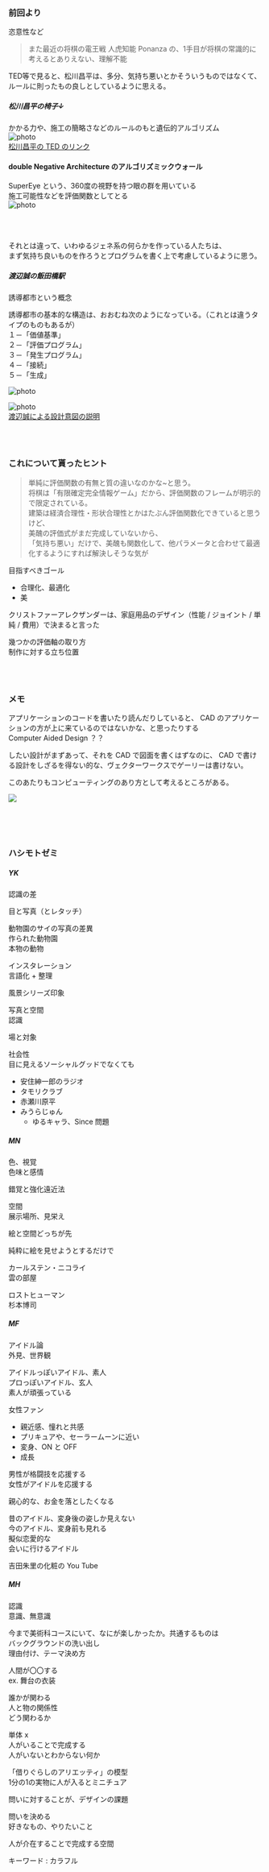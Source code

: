 ### 前回より
恣意性など

> また最近の将棋の電王戦
人虎知能 Ponanza の、1手目が将棋の常識的に考えるとありえない、理解不能  


TED等で見ると、松川昌平は、多分、気持ち悪いとかそういうものではなくて、ルールに則ったもの良しとしているように思える。  

##### 松川昌平の椅子↓  
かかる力や、施工の簡略さなどのルールのもと遺伝的アルゴリズム  
![photo](photo/Matsukawa-01.png)  
[松川昌平の TED のリンク](https://www.youtube.com/watch?v=tUaNzc2Ht4g)  

#### double Negative Architecture のアルゴリズミックウォール  
SuperEye という、360度の視野を持つ眼の群を用いている  
施工可能性などを評価関数としてとる  
![photo](photo/Resize-dNA-01.jpg)  


&nbsp;  
&nbsp;  


それとは違って、いわゆるジェネ系の何らかを作っている人たちは、  
まず気持ち良いものを作ろうとプログラムを書く上で考慮しているように思う。  


##### 渡辺誠の飯田橋駅  
誘導都市という概念  
>
誘導都市の基本的な構造は、おおむね次のようになっている。（これとは違うタイプのものもあるが）  
１－「価値基準」  
２－「評価プログラム」  
３－「発生プログラム」  
４－「接続」  
５－「生成」  

![photo](photo/Watanabe-01.jpg)  

![photo](photo/Watanabe-02.jpg)  
[渡辺誠による設計意図の説明](http://www.makoto-architect.com/subway/subway_Ja3.html)  





&nbsp;  
&nbsp;  

### これについて貰ったヒント  

>単純に評価関数の有無と質の違いなのかな~と思う。  
将棋は「有限確定完全情報ゲーム」だから、評価関数のフレームが明示的で限定されている。  
建築は経済合理性・形状合理性とかはたぶん評価関数化できていると思うけど、  
美醜の評価式がまだ完成していないから、  
「気持ち悪い」だけで、美醜も関数化して、他パラメータと合わせて最適化するようにすれば解決しそうな気が


目指すべきゴール  
- 合理化、最適化  
- 美  

クリストファーアレクザンダーは、家庭用品のデザイン（性能 / ジョイント / 単純 / 費用）で決まると言った  

幾つかの評価軸の取り方  
制作に対する立ち位置  



&nbsp;  
&nbsp;  



### メモ  
アプリケーションのコードを書いたり読んだりしていると、 CAD のアプリケーションの方が上に来ているのではないかな、と思ったりする  
Computer Aided Design ？？  

したい設計がまずあって、それを CAD で図面を書くはずなのに、 CAD で書ける設計をしざるを得ない的な、ヴェクターワークスでゲーリーは書けない。  

このあたりもコンピューティングのあり方として考えるところがある。  

[![](http://img.youtube.com/vi/1gmkJqW0WFQ/0.jpg)](https://www.youtube.com/watch?v=1gmkJqW0WFQ)


&nbsp;  
&nbsp;  
&nbsp;  

### ハシモトゼミ  

##### YK  

認識の差  

目と写真（とレタッチ）  

動物園のサイの写真の差異  
作られた動物園  
本物の動物  

インスタレーション  
言語化 + 整理  

風景シリーズ印象

写真と空間  
認識  

場と対象  

社会性  
目に見えるソーシャルグッドでなくても  
- 安住紳一郎のラジオ  
- タモリクラブ  
- 赤瀬川原平  
- みうらじゅん  
  - ゆるキャラ、Since 問題  



##### MN  

色、視覚  
色味と感情  

錯覚と強化遠近法  

空間  
展示場所、見栄え  

絵と空間どっちが先  

純粋に絵を見せようとするだけで  

カールステン・ニコライ  
雲の部屋  

ロストヒューマン  
杉本博司  



##### MF  

アイドル論  
外見、世界観  

アイドルっぽいアイドル、素人  
プロっぽいアイドル、玄人  
素人が頑張っている  

女性ファン  
- 親近感、憧れと共感  
- プリキュアや、セーラームーンに近い  
- 変身、ON と OFF  
- 成長  

男性が格闘技を応援する  
女性がアイドルを応援する  

親心的な、お金を落としたくなる  

昔のアイドル、変身後の姿しか見えない  
今のアイドル、変身前も見れる  
擬似恋愛的な  
会いに行けるアイドル

吉田朱里の化粧の You Tube  



##### MH

認識  
意識、無意識  

今まで美術科コースにいて、なにが楽しかったか。共通するものは  
バックグラウンドの洗い出し  
理由付け、テーマ決め方  

人間が〇〇する  
ex. 舞台の衣装  

誰かが関わる  
人と物の関係性  
どう関わるか  

単体 x  
人がいることで完成する  
人がいないとわからない何か  

「借りぐらしのアリエッティ」の模型  
1分の1の実物に人が入るとミニチュア  

問いに対することが、デザインの課題  

問いを決める  
好きなもの、やりたいこと  

人が介在することで完成する空間  

キーワード : カラフル